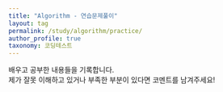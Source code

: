 ```yaml
---
title: "Algorithm - 연습문제풀이"
layout: tag
permalink: /study/algorithm/practice/
author_profile: true
taxonomy: 코딩테스트
---
```


배우고 공부한 내용들을 기록합니다.  
제가 잘못 이해하고 있거나 부족한 부분이 있다면 코멘트를 남겨주세요!
